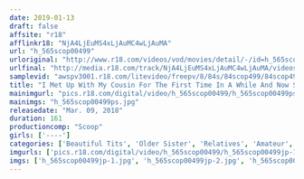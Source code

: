 ```yaml
---
date: 2019-01-13
draft: false
affsite: "r18"
afflinkr18: "NjA4LjEuMS4xLjAuMC4wLjAuMA"
url: "h_565scop00499"
urloriginal: "http://www.r18.com/videos/vod/movies/detail/-/id=h_565scop00499"
urlfinal: "http://media.r18.com/track/NjA4LjEuMS4xLjAuMC4wLjAuMA/videos/vod/movies/detail/-/id=h_565scop00499"
samplevid: "awspv3001.r18.com/litevideo/freepv/8/84s/84scop499/84scop499_dmb_w.mp4"
title: "I Met Up With My Cousin For The First Time In A While And Now She Was A Hot Elder Sister!! We Were Drinking And Catching Up, And I Was Surprised To Learn That She Was Getting Horny!? Gradually She Began To Lure Me To Temptation With Her Adult Sensuality And I Have A Girlfriend Whom I Love Dearly, But Will I Be Able To Make It Through The Night And Protect My Cherry Boy Virginity!?"
mainimgurl: "pics.r18.com/digital/video/h_565scop00499/h_565scop00499ps.jpg"
mainimgs: "h_565scop00499ps.jpg"
releasedate: "Mar. 09, 2018"
duration: 161
productioncomp: "Scoop"
girls: ['----']
categories: ['Beautiful Tits', 'Older Sister', 'Relatives', 'Amateur', 'Sister', 'Hi-Def']
imgurls: ['pics.r18.com/digital/video/h_565scop00499/h_565scop00499jp-1.jpg', 'pics.r18.com/digital/video/h_565scop00499/h_565scop00499jp-2.jpg', 'pics.r18.com/digital/video/h_565scop00499/h_565scop00499jp-3.jpg', 'pics.r18.com/digital/video/h_565scop00499/h_565scop00499jp-4.jpg', 'pics.r18.com/digital/video/h_565scop00499/h_565scop00499jp-5.jpg', 'pics.r18.com/digital/video/h_565scop00499/h_565scop00499jp-6.jpg', 'pics.r18.com/digital/video/h_565scop00499/h_565scop00499jp-7.jpg', 'pics.r18.com/digital/video/h_565scop00499/h_565scop00499jp-8.jpg', 'pics.r18.com/digital/video/h_565scop00499/h_565scop00499jp-9.jpg', 'pics.r18.com/digital/video/h_565scop00499/h_565scop00499jp-10.jpg', 'pics.r18.com/digital/video/h_565scop00499/h_565scop00499jp-11.jpg', 'pics.r18.com/digital/video/h_565scop00499/h_565scop00499jp-12.jpg', 'pics.r18.com/digital/video/h_565scop00499/h_565scop00499jp-13.jpg', 'pics.r18.com/digital/video/h_565scop00499/h_565scop00499jp-14.jpg', 'pics.r18.com/digital/video/h_565scop00499/h_565scop00499jp-15.jpg', 'pics.r18.com/digital/video/h_565scop00499/h_565scop00499jp-16.jpg', 'pics.r18.com/digital/video/h_565scop00499/h_565scop00499jp-17.jpg', 'pics.r18.com/digital/video/h_565scop00499/h_565scop00499jp-18.jpg', 'pics.r18.com/digital/video/h_565scop00499/h_565scop00499jp-19.jpg', 'pics.r18.com/digital/video/h_565scop00499/h_565scop00499jp-20.jpg']
imgs: ['h_565scop00499jp-1.jpg', 'h_565scop00499jp-2.jpg', 'h_565scop00499jp-3.jpg', 'h_565scop00499jp-4.jpg', 'h_565scop00499jp-5.jpg', 'h_565scop00499jp-6.jpg', 'h_565scop00499jp-7.jpg', 'h_565scop00499jp-8.jpg', 'h_565scop00499jp-9.jpg', 'h_565scop00499jp-10.jpg', 'h_565scop00499jp-11.jpg', 'h_565scop00499jp-12.jpg', 'h_565scop00499jp-13.jpg', 'h_565scop00499jp-14.jpg', 'h_565scop00499jp-15.jpg', 'h_565scop00499jp-16.jpg', 'h_565scop00499jp-17.jpg', 'h_565scop00499jp-18.jpg', 'h_565scop00499jp-19.jpg', 'h_565scop00499jp-20.jpg']
---
```

